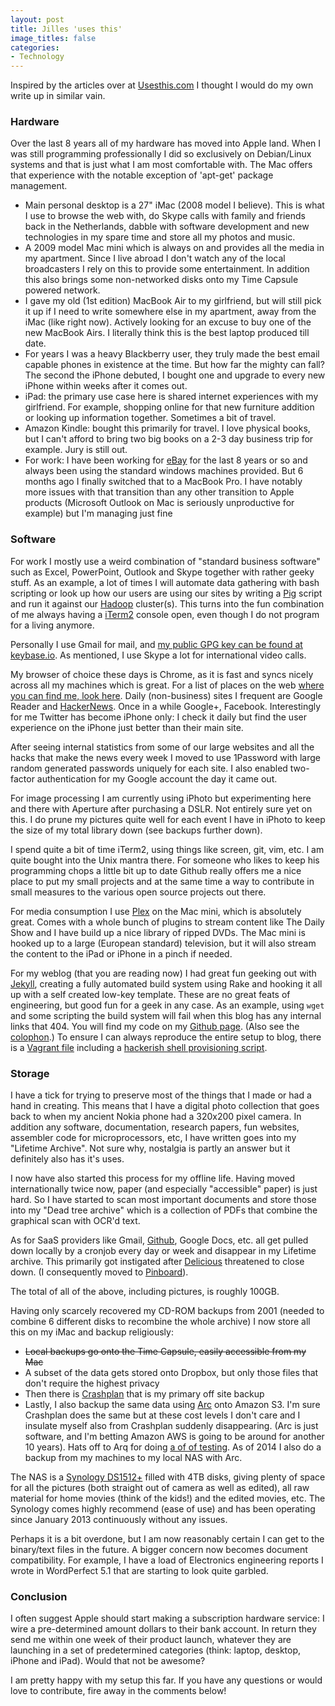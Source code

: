 ```yaml
---
layout: post
title: Jilles 'uses this'
image_titles: false
categories:
- Technology
---
```


Inspired by the articles over at [Usesthis.com](http://www.usesthis.com) I
thought I would do my own write up in similar vain.

### Hardware

Over the last 8 years all of my hardware has moved into Apple land. When I was
still programming professionally I did so exclusively on Debian/Linux systems
and that is just what I am most comfortable with. The Mac offers that experience
with the notable exception of 'apt-get' package management.

* Main personal desktop is a 27" iMac (2008 model I believe). This is what I use
  to browse the web with, do Skype calls with family and friends back in the
  Netherlands, dabble with software development and new technologies in my spare
  time and store all my photos and music.
* A 2009 model Mac mini which is always on and provides all the media in my
  apartment. Since I live abroad I don't watch any of the local broadcasters I
  rely on this to provide some entertainment. In addition this also brings some
  non-networked disks onto my Time Capsule powered network.
* I gave my old (1st edition) MacBook Air to my girlfriend, but will still pick
  it up if I need to write somewhere else in my apartment, away from the iMac
  (like right now). Actively looking for an excuse to buy one of the new MacBook
  Airs. I literally think this is the best laptop produced till date.
* For years I was a heavy Blackberry user, they truly made the best email
  capable phones in existence at the time. But how far the mighty can fall? The
  second the iPhone debuted, I bought one and upgrade to every new iPhone within
  weeks after it comes out.
* iPad: the primary use case here is shared internet experiences with my
  girlfriend. For example, shopping online for that new furniture addition or
  looking up information together. Sometimes a bit of travel.
* Amazon Kindle: bought this primarily for travel. I love physical books, but I
  can't afford to bring two big books on a 2-3 day business trip for example.
  Jury is still out.
* For work: I have been working for [eBay](http://www.ebay.com) for the last 8
  years or so and always been using the standard windows machines provided. But
  6 months ago I finally switched that to a MacBook Pro. I have notably more
  issues with that transition than any other transition to Apple products
  (Microsoft Outlook on Mac is seriously unproductive for example) but I'm
  managing just fine

### Software

For work I mostly use a weird combination of "standard business software" such
as Excel, PowerPoint, Outlook and Skype together with rather geeky stuff. As an
example, a lot of times I will automate data gathering with bash scripting or
look up how our users are using our sites by writing a
[Pig](http://pig.apache.org) script and run it against our
[Hadoop](http://hadoop.apache.org) cluster(s). This turns into the fun
combination of me always having a
[iTerm2](http://www.iterm2.com/#/section/home) console open, even though I do
not program for a living anymore.

Personally I use Gmail for mail, and [my public GPG key can be found at
keybase.io](https://keybase.io/ojilles/).  As mentioned, I use Skype a lot for
international video calls.

My browser of choice these days is Chrome, as it is fast and syncs nicely
across all my machines which is great. For a list of places on the web [where
you can find me, look here]({{site.baseurl}}/about.html). Daily (non-business)
sites I frequent are Google Reader and
[HackerNews](http://news.ycombinator.com/). Once in a while Google+, Facebook.
Interestingly for me Twitter has become iPhone only: I check it daily but find
the user experience on the iPhone just better than their main site.

After seeing internal statistics from some of our large websites and all the
hacks that make the news every week I moved to use 1Password with large random
generated passwords uniquely for each site. I also enabled two-factor
authentication for my Google account the day it came out.

For image processing I am currently using iPhoto but experimenting here and
there with Aperture after purchasing a DSLR. Not entirely sure yet on this. I do
prune my pictures quite well for each event I have in iPhoto to keep the size of
my total library down (see backups further down).

I spend quite a bit of time iTerm2, using things like screen, git, vim, etc. I
am quite bought into the Unix mantra there. For someone who likes to keep his
programming chops a little bit up to date Github really offers me a nice place
to put my small projects and at the same time a way to contribute in small
measures to the various open source projects out there.

For media consumption I use [Plex](http://www.plexapp.com/) on the Mac mini,
which is absolutely great.  Comes with a whole bunch of plugins to stream
content like The Daily Show and I have build up a nice library of ripped DVDs.
The Mac mini is hooked up to a large (European standard) television, but it
will also stream the content to the iPad or iPhone in a pinch if needed.

For my weblog (that you are reading now) I had great fun geeking out with
[Jekyll](https://github.com/mojombo/jekyll), creating a fully automated build
system using Rake and  hooking it all up with a self created low-key template.
These are no great feats of engineering, but good fun for a geek in any case.
As an example, using `wget` and some scripting the build system will fail when
this blog has any internal links that 404. You will find my code on my [Github
page](https://github.com/ojilles/jilles.net/). (Also see the
[colophon]({{site.baseurl}}/colophon.html).) To ensure I can always reproduce
the entire setup to blog, there is a [Vagrant
file](https://github.com/ojilles/jilles.net/blob/master/Vagrantfile) including
a [hackerish shell provisioning
script](https://github.com/ojilles/jilles.net/blob/master/blog-install-ubuntu1204.sh).

### Storage

I have a tick for trying to preserve most of the things that I made or had a
hand in creating. This means that I have a digital photo collection that goes
back to when my ancient Nokia phone had a 320x200 pixel camera. In addition any
software, documentation, research papers, fun websites, assembler code for
microprocessors, etc, I have written goes into my "Lifetime Archive". Not sure
why, nostalgia is partly an answer but it definitely also has it's uses.

I now have also started this process for my offline life. Having moved
internationally twice now, paper (and especially "accessible" paper) is just
hard. So I have started to scan most important documents and store those into my
"Dead tree archive" which is a collection of PDFs that combine the graphical scan
with OCR'd text.

As for SaaS providers like Gmail, [Github](http://github.com), Google Docs, etc.
all get pulled down locally by a cronjob every day or week and disappear in my
Lifetime archive. This primarily got instigated after
[Delicious](http://del.iciou.us) threatened to close down. (I consequently moved
to [Pinboard](http://pinboard.in)).

The total of all of the above, including pictures, is roughly 100GB.

Having only scarcely recovered my CD-ROM backups from 2001 (needed to combine 6
different disks to recombine the whole archive) I now store all this on my iMac
and backup religiously:

* ~~Local backups go onto the Time Capsule, easily accessible from my Mac~~
* A subset of the data gets stored onto Dropbox, but only those files that don't
  require the highest privacy
* Then there is [Crashplan](http://www.crashplan.com/) that is my primary off site backup
* Lastly, I also backup the same data using
  [Arc](http://www.haystacksoftware.com/arq/) onto Amazon S3. I'm sure
  Crashplan does the same but at these cost levels I don't care and I insulate
  myself also from Crashplan suddenly disappearing. (Arc is just software, and
  I'm betting Amazon AWS is going to be around for another 10 years). Hats off to
  Arq for doing [a of of testing](http://www.n8gray.org/code/backup-bouncer/).
  As of 2014 I also do a backup from my machines to my local NAS with Arc.

The NAS is a [Synology
DS1512+](http://www.amazon.com/Synology-DiskStation-Diskless-Attached-DS1512/)
filled with 4TB disks, giving plenty of space for all the pictures (both
straight out of camera as well as edited), all raw material for home movies
(think of the kids!) and the edited movies, etc. The Synology comes highly
recommend (ease of use) and has been operating since January 2013 continuously
without any issues.

Perhaps it is a bit overdone, but I am now reasonably certain I can get to the
binary/text files in the future. A bigger concern now becomes document
compatibility. For example, I have a load of Electronics engineering reports I
wrote in WordPerfect 5.1 that are starting to look quite garbled.

### Conclusion
I often suggest Apple should start making a subscription hardware service: I
wire a pre-determined amount dollars to their bank account. In return they send
me within one week of their product launch, whatever they are launching in a set
of predetermined categories (think: laptop, desktop, iPhone and iPad). Would
that not be awesome?

I am pretty happy with my setup this far. If you have any questions or would
love to contribute, fire away in the comments below!
